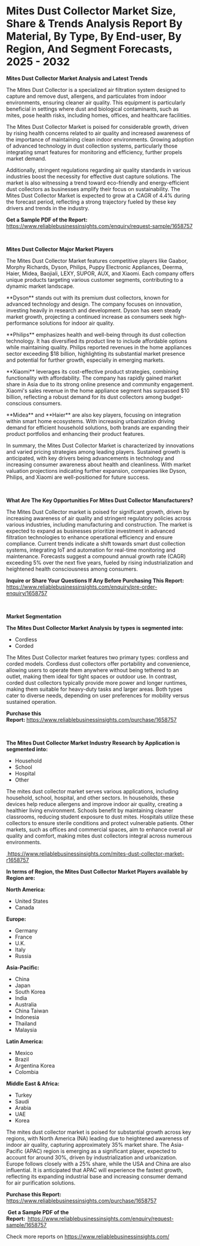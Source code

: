 <p><h1>Mites Dust Collector Market Size, Share & Trends Analysis Report By Material, By Type, By End-user, By Region, And Segment Forecasts, 2025 - 2032</h1></p><p><strong>Mites Dust Collector Market Analysis and Latest Trends</strong></p>
<p><p>The Mites Dust Collector is a specialized air filtration system designed to capture and remove dust, allergens, and particulates from indoor environments, ensuring cleaner air quality. This equipment is particularly beneficial in settings where dust and biological contaminants, such as mites, pose health risks, including homes, offices, and healthcare facilities.</p><p>The Mites Dust Collector Market is poised for considerable growth, driven by rising health concerns related to air quality and increased awareness of the importance of maintaining clean indoor environments. Growing adoption of advanced technology in dust collection systems, particularly those integrating smart features for monitoring and efficiency, further propels market demand. </p><p>Additionally, stringent regulations regarding air quality standards in various industries boost the necessity for effective dust capture solutions. The market is also witnessing a trend toward eco-friendly and energy-efficient dust collectors as businesses amplify their focus on sustainability. The Mites Dust Collector Market is expected to grow at a CAGR of 4.4% during the forecast period, reflecting a strong trajectory fueled by these key drivers and trends in the industry.</p></p>
<p><strong>Get a Sample PDF of the Report:&nbsp;</strong> <a href="https://www.reliablebusinessinsights.com/enquiry/request-sample/1658757?utm_campaign=3353&utm_medium=2&utm_source=Github&utm_content=ia&utm_term=23032025&utm_id=mites-dust-collector">https://www.reliablebusinessinsights.com/enquiry/request-sample/1658757</a></p>
<p>&nbsp;</p>
<p><strong>Mites Dust Collector Major Market Players</strong></p>
<p><p>The Mites Dust Collector Market features competitive players like Gaabor, Morphy Richards, Dyson, Philips, Puppy Electronic Appliances, Deerma, Haier, Midea, Baojiali, LEXY, SUPOR, AUX, and Xiaomi. Each company offers unique products targeting various customer segments, contributing to a dynamic market landscape.</p><p>**Dyson** stands out with its premium dust collectors, known for advanced technology and design. The company focuses on innovation, investing heavily in research and development. Dyson has seen steady market growth, projecting a continued increase as consumers seek high-performance solutions for indoor air quality.</p><p>**Philips** emphasizes health and well-being through its dust collection technology. It has diversified its product line to include affordable options while maintaining quality. Philips reported revenues in the home appliances sector exceeding $18 billion, highlighting its substantial market presence and potential for further growth, especially in emerging markets.</p><p>**Xiaomi** leverages its cost-effective product strategies, combining functionality with affordability. The company has rapidly gained market share in Asia due to its strong online presence and community engagement. Xiaomi's sales revenue in the home appliance segment has surpassed $10 billion, reflecting a robust demand for its dust collectors among budget-conscious consumers.</p><p>**Midea** and **Haier** are also key players, focusing on integration within smart home ecosystems. With increasing urbanization driving demand for efficient household solutions, both brands are expanding their product portfolios and enhancing their product features. </p><p>In summary, the Mites Dust Collector Market is characterized by innovations and varied pricing strategies among leading players. Sustained growth is anticipated, with key drivers being advancements in technology and increasing consumer awareness about health and cleanliness. With market valuation projections indicating further expansion, companies like Dyson, Philips, and Xiaomi are well-positioned for future success.</p></p>
<p>&nbsp;</p>
<p><strong>What Are The Key Opportunities For Mites Dust Collector Manufacturers?</strong></p>
<p><p>The Mites Dust Collector market is poised for significant growth, driven by increasing awareness of air quality and stringent regulatory policies across various industries, including manufacturing and construction. The market is expected to expand as businesses prioritize investment in advanced filtration technologies to enhance operational efficiency and ensure compliance. Current trends indicate a shift towards smart dust collection systems, integrating IoT and automation for real-time monitoring and maintenance. Forecasts suggest a compound annual growth rate (CAGR) exceeding 5% over the next five years, fueled by rising industrialization and heightened health consciousness among consumers.</p></p>
<p><strong>Inquire or Share Your Questions If Any Before Purchasing This Report:</strong> <a href="https://www.reliablebusinessinsights.com/enquiry/pre-order-enquiry/1658757?utm_campaign=3353&utm_medium=2&utm_source=Github&utm_content=ia&utm_term=23032025&utm_id=mites-dust-collector">https://www.reliablebusinessinsights.com/enquiry/pre-order-enquiry/1658757</a></p>
<p>&nbsp;</p>
<p><strong>Market Segmentation</strong></p>
<p><strong>The Mites Dust Collector Market Analysis by types is segmented into:</strong></p>
<p><ul><li>Cordless</li><li>Corded</li></ul></p>
<p><p>The Mites Dust Collector market features two primary types: cordless and corded models. Cordless dust collectors offer portability and convenience, allowing users to operate them anywhere without being tethered to an outlet, making them ideal for tight spaces or outdoor use. In contrast, corded dust collectors typically provide more power and longer runtimes, making them suitable for heavy-duty tasks and larger areas. Both types cater to diverse needs, depending on user preferences for mobility versus sustained operation.</p></p>
<p><strong>Purchase this Report:&nbsp;</strong><a href="https://www.reliablebusinessinsights.com/purchase/1658757?utm_campaign=3353&utm_medium=2&utm_source=Github&utm_content=ia&utm_term=23032025&utm_id=mites-dust-collector">https://www.reliablebusinessinsights.com/purchase/1658757</a></p>
<p>&nbsp;</p>
<p><strong>The Mites Dust Collector Market Industry Research by Application is segmented into:</strong></p>
<p><ul><li>Household</li><li>School</li><li>Hospital</li><li>Other</li></ul></p>
<p><p>The mites dust collector market serves various applications, including household, school, hospital, and other sectors. In households, these devices help reduce allergens and improve indoor air quality, creating a healthier living environment. Schools benefit by maintaining cleaner classrooms, reducing student exposure to dust mites. Hospitals utilize these collectors to ensure sterile conditions and protect vulnerable patients. Other markets, such as offices and commercial spaces, aim to enhance overall air quality and comfort, making mites dust collectors integral across numerous environments.</p></p>
<p><a href="https://www.reliablebusinessinsights.com/mites-dust-collector-market-r1658757?utm_campaign=3353&utm_medium=2&utm_source=Github&utm_content=ia&utm_term=23032025&utm_id=mites-dust-collector">&nbsp;https://www.reliablebusinessinsights.com/mites-dust-collector-market-r1658757</a></p>
<p><strong>In terms of Region, the Mites Dust Collector Market Players available by Region are:</strong></p>
<p>
    <p> <strong> North America: </strong>
        <ul>
            <li>United States</li>
            <li>Canada</li>
        </ul>
        </p> 
    <p> <strong> Europe: </strong>
        <ul>
            <li>Germany</li>
            <li>France</li>
            <li>U.K.</li>
            <li>Italy</li>
            <li>Russia</li>
        </ul>
        </p> 
    <p> <strong> Asia-Pacific: </strong>
        <ul>
            <li>China</li>
            <li>Japan</li>
            <li>South Korea</li>
            <li>India</li>
            <li>Australia</li>
            <li>China Taiwan</li>
            <li>Indonesia</li>
            <li>Thailand</li>
            <li>Malaysia</li>
        </ul>
        </p> 
    <p> <strong> Latin America: </strong>
        <ul>
            <li>Mexico</li>
            <li>Brazil</li>
            <li>Argentina Korea</li>
            <li>Colombia</li>
        </ul>
        </p> 
    <p> <strong> Middle East & Africa: </strong>
        <ul>
            <li>Turkey</li>
            <li>Saudi</li>
            <li>Arabia</li>
            <li>UAE</li>
            <li>Korea</li>
        </ul>
    </p>
    </p>
<p><p>The mites dust collector market is poised for substantial growth across key regions, with North America (NA) leading due to heightened awareness of indoor air quality, capturing approximately 35% market share. The Asia-Pacific (APAC) region is emerging as a significant player, expected to account for around 30%, driven by industrialization and urbanization. Europe follows closely with a 25% share, while the USA and China are also influential. It is anticipated that APAC will experience the fastest growth, reflecting its expanding industrial base and increasing consumer demand for air purification solutions.</p></p>
<p><strong>Purchase this Report: </strong><a href="https://www.reliablebusinessinsights.com/purchase/1658757?utm_campaign=3353&utm_medium=2&utm_source=Github&utm_content=ia&utm_term=23032025&utm_id=mites-dust-collector">https://www.reliablebusinessinsights.com/purchase/1658757</a></p>
<p>&nbsp;<strong>Get a Sample PDF of the Report:&nbsp;&nbsp;</strong><a href="https://www.reliablebusinessinsights.com/enquiry/request-sample/1658757?utm_campaign=3353&utm_medium=2&utm_source=Github&utm_content=ia&utm_term=23032025&utm_id=mites-dust-collector">https://www.reliablebusinessinsights.com/enquiry/request-sample/1658757</a></p>
<p><strong></strong></p>
<p>Check more reports on <a href="https://www.reliablebusinessinsights.com/?utm_campaign=3353&utm_medium=2&utm_source=Github&utm_content=ia&utm_term=23032025&utm_id=mites-dust-collector">https://www.reliablebusinessinsights.com/</a></p>